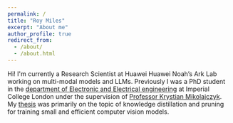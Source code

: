 ```yaml
---
permalink: /
title: "Roy Miles"
excerpt: "About me"
author_profile: true
redirect_from: 
  - /about/
  - /about.html
---
```


Hi! I'm currently a Research Scientist at Huawei Huawei Noah’s Ark Lab working on multi-modal models and LLMs. Previously I was a PhD student in the [department of Electronic and Electrical engineering](https://www.imperial.ac.uk/electrical-engineering/) at Imperial College London under the supervision of [Professor Krystian Mikolajczyk](https://scholar.google.com/citations?user=s1IAWfgAAAAJ). My [thesis](https://roymiles.github.io/thesis.pdf) was primarily on the topic of knowledge distillation and pruning for training small and efficient computer vision models. 